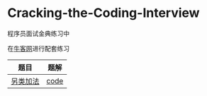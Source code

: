 # Cracking-the-Coding-Interview
程序员面试金典练习中

在[牛客网](https://www.nowcoder.com/ta/cracking-the-coding-interview)进行配套练习<br>

|题目|题解|
|-------------|---------------------|
|[另类加法](https://www.nowcoder.com/practice/e7e0d226f1e84ba7ab8b28efc6e1aebc?tpId=8&tqId=11065&tPage=4&rp=4&ru=/ta/cracking-the-coding-interview&qru=/ta/cracking-the-coding-interview/question-ranking)|[code](https://github.com/liuchenjane/Cracking-the-Coding-Interview/blob/master/add.md)|
